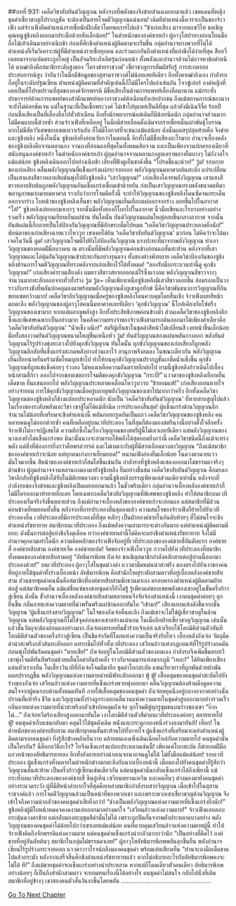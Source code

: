 ##บทที่ 931: เคล็ดวิชาลับยันต์วิญญาณ
หลังจากที่พลังของจิงข่ายสำแดงออกมาแล้ว เขตแดนที่หญิงชุดดำเชี่ยวชาญก็ปรากฏชัด
จะต้องเป็นสายโจมตีวิญญาณแน่นอน!
เดิมทีตำแหน่งนี้ควรจะเป็นของจ้าวเฟิง
แต่จ้าวเฟิงยึดตำแหน่งรายชื่อนักฝึกสัตว์โดยพลการไปแล้ว
“ข้าเก่อเสียง มาจากหอซวีไห่ ขอเชิญคุณหนูซูชิงหลิงออกมาประมือด้วยสักเล็กน้อย!”
ในตำหนักขององค์ชายเก้า ผู้อาวุโสท่าทางอ่อนโยนมือถือไม้เท้าเดินมาอย่างเนิบช้า
ก่อนที่ศึกชิงตำแหน่งผู้ติดตามจะเริ่มขึ้น กลุ่มอำนาจบางพวกที่ไม่ได้ตำแหน่งก็เริ่มวิเคราะห์ผู้ที่มีตำแหน่งรายชื่อทุกคน และร่วมถกกันถึงตำแหน่งที่แย่งชิงได้ง่ายที่สุด
สืออวี่เหลยมาจากแปดตระกูลใหญ่ เป็นอัจฉริยะล้ำเลิศรุ่นก่อนหน้า ทั้งพลังและอำนาจล้วนไม่อาจหาข้อตำหนิได้
ตาเฒ่าอิงคือสมาชิกระดับสูงของ ‘โครงข่ายราชวงศ์’ เชี่ยวชาญการสัมผัสรับรู้ การสะกดรอย ประสบการณ์สูง ว่ากันว่าในมือมีข้อมูลของสุสานราชวงศ์ไม่น้อยเลยทีเดียว
อีกทั้งตาเฒ่าอิงเอง กำลังรบก็อยู่ในระดับปฐมเซียน ตำแหน่งผู้ติดตามที่สำคัญเช่นนี้ก็ไม่มีใครไปแย่งเช่นกัน
โจวซู่เอ๋อร์ องค์หญิงที่เคยเป็นที่โปรดปรานที่สุดขององค์จักรพรรดิ มีชื่อเสียงในด้านการแพทย์เลื่องลือมานาน แม้กระทั่งปรมาจารย์ด้านการแพทย์ของสำนักแพทย์หลวงราชวงศ์ต้าเฉียนยังเอ่ยปากชม
ถึงแม้สถานการณ์ของนางจะยังไม่ค่อยชัดเจน แต่ในฐานะที่เป็นเชื้อพระวงศ์ ไม่เข้าไปยุแหย่เป็นดีที่สุด
แล้วยังมีเฉินจีจื่อ ร้อยปีก่อนชื่อเสียงเป็นที่เลื่องลือไปทั่วต้าเฉียน อีกทั้งนักพยากรณ์แต่เดิมก็มีน้อยนิดนัก กลุ่มอำนาจส่วนมากไม่มีคนแบบนี้ด้วยซ้ำ
ส่วนจ้าวเฟิงที่เหลืออยู่ ในมือมีสายเลือดดั้งเดิมจากรายชื่อหมื่นเผ่าพันธุ์โบราณ หากไม่มีสัตว์วิเศษขอบเขตเทวาเร้นลับ ก็ไม่มีโอกาสที่จะชนะแม้แต่น้อย
ดังนั้นผลสรุปสุดท้ายคือ จิงข่ายและซูชิงหลิง
หนึ่งในนั้น ซูชิงหลิงยิ่งอ่อนวัยกว่าในตอนนี้ อีกทั้งไม่มีชื่อเสียงอะไรมาก
อำนาจเบื้องหลังของซูชิงหลิงคือจวนหลานกง จวนกงที่อ่อนแอที่สุดในทั้งหมดสิบจวน และเป็นเพียงจวนปกครองเดียวที่สนับสนุนองค์ชายเก้า
ในตำหนักองค์ชายเก้า ผู้กุมอำนาจจวนหลานกงลูบเคราพลางยิ้มบางๆ ไม่กังวลใจแม้แต่น้อย
ซูชิงหลิงเดินออกไปอย่างเนิบช้า เสียงที่ฟังดูเย็นชาดังขึ้น “โปรดชี้แนะด้วย!”
วู้ม!
รอบกายของเก่อเสียง คลื่นพลังวิญญาณที่แข็งแกร่งแผ่กระจายออก พลังวิญญาณมหาศาลล้นทะลัก แปรเปลี่ยนเป็นเสาแสงสีขาวหลายสิบต้นพุ่งไปยังซูชิงหลิง
“เสาวิญญาณ!”
เก่อเสียงโคจรพลังวิญญาณ เสาแสงสีขาวหลายสิบต้นถูกพลังวิญญาณอันแข็งแกร่งเชื่อมเข้าด้วยกัน ก่อเป็นเสาวิญญาณทรงพลังขนาดมหึมา พลานุภาพมากมายมหาศาล
ราวกับว่าการโจมตีครั้งนี้ จะทำให้วิญญาณของซูชิงหลิงโดนซัดจนกระเด็นออกจากร่าง
ใบหน้าของซูชิงหลิงเย็นชา พลังวิญญาณเย็นเยือกแผ่ออกจากร่าง ลอยขึ้นไปในอากาศ
“โล่!”
ซูชิงหลิงเอ่ยออกมาเบาๆ จากนั้นมือทั้งสองก็โบกไปในอากาศ นิ้วมือเขียนอะไรบางอย่างอย่างรวดเร็ว พลังวิญญาณเยียบเย็นแผ่ซ่าน
ทันใดนั้น ยันต์วิญญาณแผ่นใหญ่ลอยขึ้นกลางอากาศ
จากนั้นยันต์แผ่นนี้ก็กลายเป็นโล่ป้องกันวิญญาณที่มีอักขระเต็มไปหมด
“เคล็ดวิชาวิญญาณประหลาดยิ่งนัก!”
นัยน์ตาของเก่อเสียงฉายแววไหววูบ เขาเคยได้ยิน ‘เคล็ดวิชาลับยันต์วิญญาณ’ มาก่อน ไม่คิดว่าจะได้มาเจอในวันนี้
ตูม!
เสาวิญญาณโจมตีไปยังโล่ป้องกันวิญญาณ
แรงปะทะที่มาจากพลังวิญญาณ ทำเอาวิญญาณของยอดฝีมือบางคน ณ ตรงนั้นที่มีพลังวิญญาณค่อนข้างอ่อนแอสั่นสะท้าน
หลังจากที่เสาวิญญาณและโล่คุ้มกันวิญญาณเข้าปะทะกันอย่างรุนแรง ทั้งสองต่างพังทลาย
เคล็ดวิชาป้องกันของซูชิงหลิงต้านการโจมตีวิญญาณที่ทรงพลังจากเก่อเสียงไว้ได้ทั้งหมด!
“ลองรับมือกระบวนท่านี้ดู คุกขังวิญญาณ!”
เก่อเสียงคำรามเสียงดัง ผมยาวสีขาวสยายออกแม้ไร้ซึ่งแรงลม พลังวิญญาณสีขาวจางๆ จำนวนมากทะลักออกจากทั่วทั้งร่าง
วู้ม วู้ม~
เห็นเพียงเหนือซูชิงหลิงมีเสาสีขาวลอยขึ้น ล้อมรอบเป็นวง ราวกับกรงขังที่พลันปกคลุมลงมาพร้อมพลังวิญญาณดั่งภูเขาลูกยักษ์
นี่คือวิชาพันธนาการวิญญาณที่กินขอบเขตกว้างมาก!
เคล็ดวิชาลับวิญญาณเมื่อครู่ของซูชิงหลิงโดนควบคุมโดยสิ้นเชิง
จ้าวเฟิงเผยสีหน้าตกตะลึง พลังวิญญาณของผู้อาวุโสคนนี้มหาศาลเลยทีเดียว ‘คุกขังวิญญาณ’ นี้ใกล้เคียงกับโซ่ตรึงวิญญาณของเขามาก หากแต่ผลาญพลังสูง อีกทั้งประสิทธิภาพค่อนข้างต่ำ
ส่วนเคล็ดวิชาของซูชิงหลิงลึกซึ้งและพิเศษเฉพาะเป็นอย่างมาก ในคลังความทรงจำของจ้าวเฟิงสามารถค้นออกมาได้เพียงคำเดียวคือ ‘เคล็ดวิชาลับยันต์วิญญาณ’
“น้ำแข็ง ผนึก!”
สตรีผู้เย็นชาในชุดดำสีหน้าไม่เปลี่ยนสี เงยหน้าขึ้นเล็กน้อย มือทั้งสองวาดยันต์วิญญาณขนาดใหญ่ขึ้นเหนือหัว
วู้ม!
ยันต์วิญญาณสองแผ่นพลันกางออก พลังยันต์วิญญาณไร้รูปร่างพุ่งทะลวงไปยังคุกขังวิญญาณ
ทันใดนั้น คุกขังวิญญาณของเก่อเสียงก็ถูกพลังวิญญาณลึกลับที่แข็งแกร่งสะกดพลังบางส่วนเอาไว้ อานุภาพจึงลดลง
ในขณะเดียวกัน พลังวิญญาณเย็นเยือกน่าครั่นคร้ามซัดโหมบุกเข้าไป ทำให้บนคุกขังวิญญาณปรากฏชั้นเกล็ดน้ำแข็งขึ้น
คุกขังวิญญาณที่ถูกแช่แข็งค่อยๆ ร่วงลง ไม่หลงเหลือความอันตรายอีกต่อไป
ยามนี้ซูชิงหลิงก้าวเดินไปเบื้องหน้าสามสี่ก้าว ออกไปจากขอบเขตการโจมตีของคุกขังวิญญาณ
“กระบี่!”
แววตาของซูชิงหลิงเยือกเย็นเด็ดขาด ยื่นแขนออกไป พลังวิญญาณประหลาดเคลื่อนไหววูบวาบ
“ข้ายอมแพ้!”
เก่อเสียงถอนหายใจอย่างจำยอม การใช้คุกขังวิญญาณเมื่อครู่ผลาญพลังวิญญาณของเขาไปมากกว่าครึ่ง
อีกทั้งเคล็ดวิชาวิญญาณของซูชิงหลิงก็ช่างแปลกประหลาดนัก นับเป็น ‘เคล็ดวิชาลับยันต์วิญญาณ’ ที่หายสาบสูญไปแล้ว ในเรื่องของระดับพลังและวิชา เขาสู้ไม่ได้แม้สักนิด
การประลองสิ้นสุด!
ผู้แข็งแกร่งด้านวิญญาณอีกจำนวนไม่น้อยที่เตรียมจะชิงตำแหน่งนี้ พลันถอยกรูดกันเป็นแถว
เคล็ดวิชาวิญญาณของซูชิงหลิง คนหลายคนดูไม่ออกด้วยซ้ำ
คนที่เหลืออยู่บนเวทีประลอง ในที่สุดก็ต้องมองสตรีนางนี้อย่างตั้งใจอีกครั้ง
จ้าวเฟิงไม่อาจปฏิเสธได้ ความลึกซึ้งในเรื่องวิญญาณของสตรีผู้นี้ไม่เลวเลยทีเดียว
แต่พลังวิญญาณของนางเองยังไม่แข็งแกร่งพอ มิฉะนั้นนางจะสามารถใช้พลังได้สุดยอดยิ่งกว่านี้
เคล็ดวิชาชนิดนี้ถึงแม้จะทรงพลัง แต่สิ่งที่ต้องการยิ่งกว่าคือพรสวรรค์ และไม่เหมาะกับผู้ที่มีสายเลือดดวงตาวิญญาณ
“ถึงแม้สมาชิกขององค์ชายเก้าจะน้อย แต่ทุกคนเก่งกาจเยี่ยมยอด!”
หนานเฟิงอ๋องยิ้มเล็กน้อย ในดวงตาฉายแววมั่นใจมากขึ้น
สีหน้าขององค์ชายเก้าก็สดใสขึ้นเช่นกัน กำลังรบที่ซูชิงหลิงแสดงออกมาไม่ธรรมดาจริงๆ
ด้านข้าง ผู้กุมอำนาจจวนหลานกงมองมายังซูชิงหลิง ยิ้มอย่างชื่นชม
เคล็ดวิชาลับยันต์วิญญาณ คือมรดกวิชาลึกลับที่ซูชิงหลิงได้รับในมิติเทพลวงตา ยามนี้ซูชิงหลิงบรรลุเพียงแค่ส่วนเดียวเท่านั้น
หลังจากที่กำลังรบของจิงข่ายและซูชิงหลิงเปิดเผยออกมาแล้ว ในชั่วพริบเดียว กลุ่มอำนาจเบื้องหลังองค์ชายเก้าก็ไม่มีใครออกมาท้าทายอีกเลย
โดยเฉพาะเคล็ดวิชาลับวิญญาณที่พิเศษของซูชิงหลิง ทำให้สมาชิกบนเวทีประลองเริ่มจริงจังขึ้นหลายส่วน
ถึงแม้อำนาจเบื้องหลังขององค์ชายเก้าจะอ่อนแอ แต่สมาชิกที่มีล้วนค่อนข้างเยี่ยมยอดทั้งสิ้น
หลังจากที่การประลองสิ้นสุดลงแล้ว ความสนใจของจ้าวเฟิงก็ย้ายไปยังเวทีประลองอื่น
เวทีประลองที่มีการประลองถี่ที่สุด หลักๆ เป็นฝ่ายองค์ชายในอันดับท้ายๆ ที่ไม่สนใจจะชิงตำแหน่งรัชทายาท
สมาชิกบนเวทีประลอง ถึงแม้พลังความสามารถจะต่างกันมาก แต่ตำแหน่งผู้ติดตามมีเยอะ ดังนั้นการต่อสู้แย่งชิงจึงดุเดือด
ทว่าองค์ชายเหล่านี้ไม่คิดจะแย่งชิงตำแหน่งรัชทายาท จึงไม่มีอำนาจคุกคามเท่าใดนัก
ความคิดหลักของจ้าวเฟิงจับอยู่ที่เวทีประลองขององค์ชายสี่อันดับแรก
องค์ชายสี่ องค์ชายสิบสาม องค์ชายเจ็ด องค์ชายแปด!
จิตของจ้าวเฟิงไหววูบ กวาดไปยังเวทีประลองที่สมาชิกทั้งหมดขององค์ชายสิบสามอยู่
“ลัทธิมารพิภพ ถังเจ๋อ ขอเชิญสมาชิกกำลังหลักสายต่อสู้ท่านนี้ออกมาประลองด้วย!”
บนเวทีประลอง ผู้อาวุโสในชุดม่วงดำ แววตามืดหม่นน่าสะพรึง มองตรงไปยังเงาของคนที่อยู่ภายใต้ชุดดำทั้งร่างเบื้องหน้า
ลัทธิมารพิภพ คือสำนักใหญ่ระดับสามดาวที่อยู่เบื้องหลังองค์ชายสิบสาม
ส่วนชายชุดดำคนนั้นคือสมาชิกที่องค์ชายสิบสามชักชวนมาเอง ครอบครองตำแหน่งผู้ติดตามฝ่ายต่อสู้
แต่สมาชิกคนอื่น แม้แต่ชื่อแซ่ของชายชุดดำก็ยังไม่รู้ รู้เพียงแค่ขอบเขตพลังของเขาอยู่ในขั้นครึ่งก้าวสู่เซียน
ดังนั้น ขั้วอำนาจเบื้องหลังองค์ชายสิบสามหลายคนจึงจับจ้องตำแหน่งนี้
เงาคนชุดดำค่อยๆ ลุกยืนขึ้น กลิ่นอายแห่งความตายที่น่าพรั่นพรึงแผ่ซ่านออกทันใด
“เข้ามา!” เสียงแหบแห้งดังขึ้นจากชั้นวิญญาณ
‘ผู้แข็งแกร่งสายวิญญาณ!’ ในใจของถังเจ๋อตื่นตะลึง ถึงแม้เขาจะไม่ใช่ผู้เชี่ยวชาญในด้านวิญญาณ แต่พลังวิญญาณก็ไม่ใช่จุดอ่อนของเขาอย่างแน่นอน
ในเมื่ออีกฝ่ายเชี่ยวชาญวิญญาณ เช่นนั้นแล้วชั้นวัตถุจะต้องอ่อนแออย่างมาก
ถังเจ๋อเผยรอยยิ้มชั่วร้ายเจ้าเล่ห์ แล้วเรียกใช้โลกมิติส่วนตัวทันที
โลกมิติส่วนตัวของครึ่งก้าวสู่เซียน เป็นขีดจำกัดที่โลกแห่งความเป็นจริงรับไหว
เบื้องหลังถังเจ๋อ วัตถุมืดดำน่าสะพรึงกลัวล้นทะลักออก แทรกซึมไปทั่วทั้งเวทีประลอง เสวียนอ้าวแห่งกฎเกณฑ์ที่ไร้รูปร่างกดดัน ก่อนพุ่งไปพันรัดคนชุดดำ
“ตายเสีย!”
ถังเจ๋ออยู่ในโลกมิติส่วนตัวของตนเอง กำลังรบจึงเพิ่มขึ้นทบทวี เขาพุ่งโจมตีทันทีพร้อมด้วยคลื่นไอดำอันบ้าคลั่ง ราวกับจอมมารแห่งนรกภูมิ
“เหอะ!”
ได้ยินเพียงเสียงแค่นหัวเราะเย็น ในเสี้ยววินาทีที่ถังเจ๋อโจมตีมาอีก ชุดดำโบกสะบัด แขนเรียวยาวที่ถูกพันด้วยผ้าพันแผลปรากฏขึ้น พลังวิญญาณแห่งความตายดำทมิฬทะลักออกมา
ฟู่ ฟู่!
เสื้อคลุมของคนชุดดำสะบัดไปยังร่างของถังเจ๋อ เสวียนอ้าวแห่งความตายที่แข็งแกร่งพวยพุ่งออกมา คลื่นวิญญาณต้องห้ามดึงดูดความสนใจจากผู้คนรอบด้านทั้งหมดทันที
ภายใต้เสื้อคลุมของคนชุดดำ ถังเจ๋อหยุดนิ่งอยู่กลางอากาศอย่างนั้น ปราณที่แท้จริง ชีวิต และวิญญาณทั้งร่างถูกระลอกคลื่นวนแห่งความตายในชุดดำสูบออกมาอย่างรวดเร็ว
กลิ่นอายแห่งความตายที่น่าสะพรึงกลัวเข้าปกคลุมถังเจ๋อ บุกโจมตีสู่ทุกรูขุมขนบนร่างของเขา
“อ๊าก ไม่…”
ถังเจ๋อหวีดร้องเสียงสูงออกมาทันใด
เงาโลกมิติส่วนตัวสีดำบนเวทีประลองค่อยๆ สลายหายไป
ฟู่!
คนชุดดำเก็บแขนกลับมา คลุมไว้ใต้ชุดดังเดิม
หนังและกระดูกกองหนึ่งร่วงลงมาทันที!
เฮือก!
ในตำหนักขององค์ชายสิบสาม สมาชิกทุกคนสั่นสะท้านไปทั้งกายใจ
ผู้แข็งแกร่งที่เตรียมจะแย่งตำแหน่งผู้ติดตามจากคนชุดดำ ยิ่งรู้สึกข้างหลังเย็นวาบ คล้ายตนเองเพิ่งเดินเฉียดไหล่กับความตายไป
คนชุดดำนั่นเป็นใครกัน?
นี่คือกลวิธีอะไร? ไยจึงแข็งแกร่งแปลกประหลาดเช่นนี้!
เพียงแค่โบกสะบัด ก็ฆ่ายอดฝีมือแถวหน้าของลัทธิมารตายลง อีกทั้งยังตายอย่างน่าอเนจอนาถจนดูไม่ได้
ไม่ยั้งมือแม้แต่น้อย!
รอบเวทีประลอง ผู้แข็งแกร่งทั้งหลายในตำหนักต่างตกตะลึงกับฉากเบื้องหน้านี้
เมื่อมองไปยังคนชุดดำก็รู้สึกว่าวิญญาณสั่นสะท้าน
เป็นครึ่งก้าวสู่เซียนเช่นเดียวกัน แต่คนชุดดำนั่นกลับแข็งแกร่งได้ถึงเพียงนี้
แม้กระทั่งบนเวทีประลองขององค์ชายสี่ ซินอู๋เหิน เซวียนหยวนเหวิน และคนอื่นๆ ต่างมองมายังคนชุดดำอย่างระแวดระวัง
ผู้ที่มีสีหน้าลำบากใจที่สุดคือเหล่าสมาชิกกำลังรบสายวิญญาณ เมื่อเข้าไปในสุสานราชวงศ์แล้ว การโจมตีวิญญาณล้วนเป็นหน้าที่ของพวกเขา
และเพราะพวกเขาเชี่ยวชาญด้านวิญญาณ จึงเข้าใจถึงความน่ากลัวของคนชุดดำเสียยิ่งกว่า!
“ช่างเป็นพลังวิญญาณแห่งความตายที่แข็งแกร่งยิ่งนัก!” ซูชิงหลิงผู้มีใบหน้าหมดจดงดงามเอ่ยออกมาอย่างตกใจ
“เสวียนอ้าวแห่งความตาย!” จ้าวเฟิงแอบลอบกระตุ้นดวงตาซ้าย แต่กลับมองทะลุชุดสีดำนั้นไม่ได้ เพราะถูกปิดกั้นจากพลังประหลาดบางอย่าง
พลังวิญญาณของคนชุดดำไม่ด้อยไปกว่าเขาเลยแม้แต่น้อย
คนที่ควบคุมเสวียนอ้าวแห่งความตายผู้นี้ ทำให้จ้าวเฟิงคิดถึงจักพรรดิแห่งความตาย แต่คนชุดดำแข็งแกร่งน่ากลัวมากกว่านัก
“เป็นอย่างที่คิดไว้ องค์ชายที่อยู่อันดับต้นๆ สมาชิกในกลุ่มไม่ธรรมดาเลย!”
ผู้อาวุโสลัทธิมารพิภพพลันลุกขึ้นยืน พลังอำนาจเซียนไร้รูปร่างกระจายออก แววตาวาวโรจน์ถลึงมองคนชุดดำ พร้อมเอ่ยเสียงเย็น “ท่านจะลงมือเด็ดขาดไปแล้วกระมัง หลังจากเสร็จสิ้นศึกชิงตำแหน่งรัชทายาทแล้ว หากไม่อธิบายอะไรกับลัทธิมารพิภพคงจะไม่ได้ หึ!”
ถึงแม้ชายชุดดำจะแข็งแกร่งอย่างน่าประหลาด หากแต่ก็โดดเดี่ยวตัวคนเดียว
ลัทธิมารพิภพอย่างน้อยๆ ก็เป็นถึงสำนักสามดาว จะยอมทนเรื่องนี้ได้อย่างไร
คนชุดดำไม่สนใจ กลับไปนั่งที่เดิม
สมาชิกที่อยู่ข้างๆ เขาสองคนตัวสั่นงันงกขึ้นโดยพลัน
……………………………………………


[Go To Next Chapter]( ./169.md)